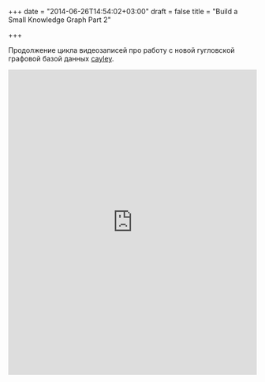 +++
date = "2014-06-26T14:54:02+03:00"
draft = false
title = "Build a Small Knowledge Graph Part 2"

+++

<p>Продолжение цикла видеозаписей про работу с новой гугловской графовой базой данных <a href="https://github.com/google/cayley">cayley</a>.</p>
 <iframe width="100%" height="620" src="https://www.youtube.com/embed/0oOwrBEeQss" frameborder="0" allowfullscreen></iframe>